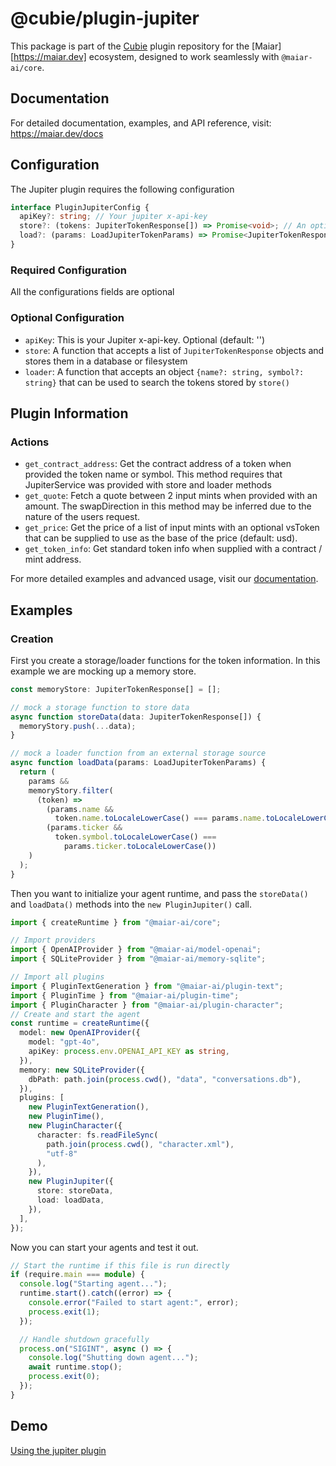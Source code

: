 # @cubie/plugin-jupiter

This package is part of the [Cubie](https://cubie.fun) plugin repository for the [Maiar][https://maiar.dev] ecosystem, designed to work seamlessly with `@maiar-ai/core`.

## Documentation

For detailed documentation, examples, and API reference, visit:
https://maiar.dev/docs

## Configuration

The Jupiter plugin requires the following configuration

```typescript
interface PluginJupiterConfig {
  apiKey?: string; // Your jupiter x-api-key
  store?: (tokens: JupiterTokenResponse[]) => Promise<void>; // An optional method for storing the remote token list to a internal database/store
  load?: (params: LoadJupiterTokenParams) => Promise<JupiterTokenResponse[]>; // An optional method to load and search the synced token list by token name and symbol
}
```

### Required Configuration

All the configurations fields are optional

### Optional Configuration

- `apiKey`: This is your Jupiter x-api-key. Optional (default: '')
- `store`: A function that accepts a list of `JupiterTokenResponse` objects and stores them in a database or filesystem
- `loader`: A function that accepts an object `{name?: string, symbol?: string}` that can be used to search the tokens stored by `store()`

## Plugin Information

### Actions

- `get_contract_address`: Get the contract address of a token when provided the token name or symbol. This method requires that JupiterService was provided with store and loader methods
- `get_quote`: Fetch a quote between 2 input mints when provided with an amount. The swapDirection in this method may be inferred due to the nature of the users request.
- `get_price`: Get the price of a list of input mints with an optional vsToken that can be supplied to use as the base of the price (default: usd).
- `get_token_info`: Get standard token info when supplied with a contract / mint address.

For more detailed examples and advanced usage, visit our [documentation](https://maiar.dev/docs).

## Examples

### Creation

First you create a storage/loader functions for the token information. In this example we are mocking up a memory store.

```typescript
const memoryStore: JupiterTokenResponse[] = [];

// mock a storage function to store data
async function storeData(data: JupiterTokenResponse[]) {
  memoryStory.push(...data);
}

// mock a loader function from an external storage source
async function loadData(params: LoadJupiterTokenParams) {
  return (
    params &&
    memoryStory.filter(
      (token) =>
        (params.name &&
          token.name.toLocaleLowerCase() === params.name.toLocaleLowerCase()) ||
        (params.ticker &&
          token.symbol.toLocaleLowerCase() ===
            params.ticker.toLocaleLowerCase())
    )
  );
}
```

Then you want to initialize your agent runtime, and pass the `storeData()` and `loadData()` methods into the `new PluginJupiter()` call.

```typescript
import { createRuntime } from "@maiar-ai/core";

// Import providers
import { OpenAIProvider } from "@maiar-ai/model-openai";
import { SQLiteProvider } from "@maiar-ai/memory-sqlite";

// Import all plugins
import { PluginTextGeneration } from "@maiar-ai/plugin-text";
import { PluginTime } from "@maiar-ai/plugin-time";
import { PluginCharacter } from "@maiar-ai/plugin-character";
// Create and start the agent
const runtime = createRuntime({
  model: new OpenAIProvider({
    model: "gpt-4o",
    apiKey: process.env.OPENAI_API_KEY as string,
  }),
  memory: new SQLiteProvider({
    dbPath: path.join(process.cwd(), "data", "conversations.db"),
  }),
  plugins: [
    new PluginTextGeneration(),
    new PluginTime(),
    new PluginCharacter({
      character: fs.readFileSync(
        path.join(process.cwd(), "character.xml"),
        "utf-8"
      ),
    }),
    new PluginJupiter({
      store: storeData,
      load: loadData,
    }),
  ],
});
```

Now you can start your agents and test it out.

```typescript
// Start the runtime if this file is run directly
if (require.main === module) {
  console.log("Starting agent...");
  runtime.start().catch((error) => {
    console.error("Failed to start agent:", error);
    process.exit(1);
  });

  // Handle shutdown gracefully
  process.on("SIGINT", async () => {
    console.log("Shutting down agent...");
    await runtime.stop();
    process.exit(0);
  });
}
```

## Demo

[Using the jupiter plugin](./public/plugin-jupiter-demo.mov)
